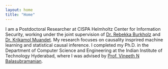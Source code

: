 ```yaml
---
layout: home
title: "Home"
---
```

I am a Postdoctoral Researcher at CISPA Helmholtz Center for Information Security, working under the joint supervision of [Dr. Rebekka Burkholz](https://sites.google.com/view/rebekkaburkholz/) and [Dr. Krikamol Muandet](https://www.krikamol.org/). My research focuses on causality insprired machine learning and statistical causal inference. I completed my Ph.D. in the Department of Computer Science and Engineering at the Indian Institute of Technology Hyderabad, where I was advised by [Prof. Vineeth N Balasubramanian](https://people.iith.ac.in/vineethnb/index.html). 